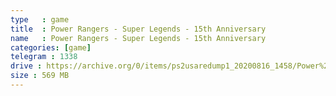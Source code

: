 ```yaml
---
type   : game
title  : Power Rangers - Super Legends - 15th Anniversary
name   : Power Rangers - Super Legends - 15th Anniversary
categories: [game]
telegram : 1338
drive : https://archive.org/0/items/ps2usaredump1_20200816_1458/Power%20Rangers%20-%20Super%20Legends%20-%2015th%20Anniversary.7z
size : 569 MB
---
```



